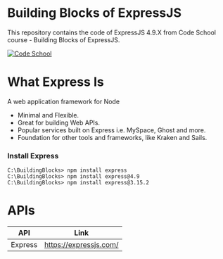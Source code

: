 # Building Blocks of ExpressJS
This repository contains the code of ExpressJS 4.9.X from Code School course - Building Blocks of ExpressJS.

[![Code School](https://www.codeschool.com/assets/logos/logo-code-school-ps-af6d2dac2b8f78566e48a0e451a9233894464e64927376b87d88402aebb76803.svg)](http://campus.codeschool.com/courses/building-blocks-of-express-js)

# What Express Is
A web application framework for Node
- Minimal and Flexible.
- Great for building Web APIs.
- Popular services built on Express i.e. MySpace, Ghost and more.
- Foundation for other tools and frameworks, like Kraken and Sails.

### Install Express

```
C:\BuildingBlocks> npm install express
C:\BuildingBlocks> npm install express@4.9
C:\BuildingBlocks> npm install express@3.15.2
```


# APIs

| API  | Link |
| ------ | ------ |
| Express | https://expressjs.com/ |